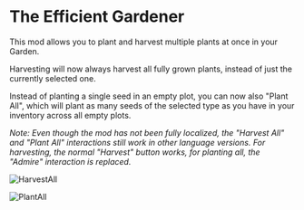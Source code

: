 # The Efficient Gardener

This mod allows you to plant and harvest multiple plants at once in your Garden.

Harvesting will now always harvest all fully grown plants, instead of just the currently selected one.

Instead of planting a single seed in an empty plot, you can now also "Plant All", which will plant as many seeds of the selected type as you have in your inventory across all empty plots.

*Note: Even though the mod has not been fully localized, the "Harvest All" and "Plant All" interactions still work in other language versions. For harvesting, the normal "Harvest" button works, for planting all, the "Admire" interaction is replaced.*

![HarvestAll](https://github.com/user-attachments/assets/d9a8becd-bbe7-446c-b0b8-7b96bc00c595)

![PlantAll](https://github.com/user-attachments/assets/ca1f28f5-a182-4e42-8b93-f4af0ef8f0a6)